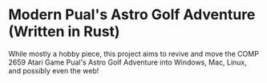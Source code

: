 # Modern Pual's Astro Golf Adventure (Written in Rust)
While mostly a hobby piece, this project aims to revive and move the COMP 2659 Atari Game Pual's Astro Golf Adventure into Windows, Mac, Linux, and possibly even the web!

